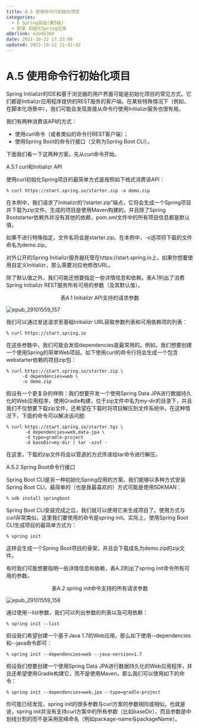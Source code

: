 ```yaml
---
title: A.5 使用命令行初始化项目
categories:
  - 6 Spring实战(第5版)
  - 附录 初始化Spring应用
abbrlink: e2edb360
date: 2021-10-22 17:33:08
updated: 2021-10-22 21:41:42
---
```

# A.5 使用命令行初始化项目
Spring Initializr的IDE和基于浏览器的用户界面可能是初始化项目的常见方式。它们都是Initializr应用程序提供的REST服务的客户端。在某些特殊情况下（例如，在脚本化场景中），我们可能会发现直接从命令行使用Initializr服务也很有用。

我们有两种消费该API的方式：


- 使用curl命令（或者类似的命令行REST客户端）；
- 使用Spring Boot的命令行接口（又称为Spring Boot CLI）。

下面我们看一下这两种方案，先从curl命令开始。

A.5.1 curl和Initializr API

使用curl初始化Spring项目的最简单方式是按照如下格式消费该API：

```
% curl https://start.spring.io/starter.zip -o demo.zip
```

在本例中，我们请求了Initializr的“/starter.zip”端点，它将会生成一个Spring项目并下载为zip文件。生成的项目是使用Maven构建的，并且除了Spring Bootstarter依赖外并没有其他的依赖，pom.xml文件中的所有项目信息都是默认值。

如果不进行特殊指定，文件名将会是starter.zip。在本例中，-o选项将下载的文件命名为demo.zip。

对外公开的Spring Initializr服务器托管在https://start.spring.io上，如果你想要使用自定义Initializr，那么需要对应地修改URL。

除了默认值之外，我们可能还想要指定一些详情信息和依赖。表A.1列出了消费Spring Initializr REST服务所有可用的参数（及其默认值）。

<center>表A.1 Initializr API支持的请求参数</center>

![epub_29101559_157](https://gitee.com/XiaoLan223/images/raw/master/Blog/Sum/20211022212716.jpeg)

我们可以通过发送请求至基础Initializr URL获取参数列表和可用依赖项的列表：

```
% curl https://start.spring.io
```

在这些参数中，我们可能会发现dependencies是最常用的。例如，我们想要创建一个使用Spring的简单Web项目。如下使用curl的命令行将会生成一个包含webstarter依赖的项目zip包：

```
% curl https://start.spring.io/starter.zip \
      -d dependencies=web \
      -o demo.zip
```

假设有一个更复杂的样例：我们想要开发一个使用Spring Data JPA进行数据持久化的Web应用程序，使用Gradle构建，位于zip文件中名为my-dir的目录下，并且我们不仅想要下载zip文件，还希望在下载时将项目解压到文件系统中。在这种情况下，下面的命令可以解决该问题:

```
% curl https://start.spring.io/starter.tgz \
       -d dependencies=web,data-jpa \
       -d type=gradle-project
       -d baseDir=my-dir | tar -xzvf -
```

在这里，下载的zip文件将会以管道的方式传递给tar命令进行解压。

A.5.2 Spring Boot命令行接口

Spring Boot CLI是另一种初始化Spring应用的方案。我们能够以多种方式安装Spring Boot CLI，最简单的（也是我最喜欢的）方式可能是使用SDKMAN：

```
% sdk install springboot
```

Spring Boot CLI安装完成之后，我们就可以使用它来生成项目了。使用方式与curl非常类似，这里我们要使用的命令是spring init。实际上，使用Spring Boot CLI生成项目的最简单方式为：

```
% spring init
```

这样会生成一个Spring Boot项目的骨架，并且会下载成名为demo.zip的zip文件。

有时我们可能想要指明一些详情信息和依赖，表A.2列出了spring init命令所有可用的参数。

<center>表A.2 spring init命令支持的所有请求参数</center>

![epub_29101559_158](https://gitee.com/XiaoLan223/images/raw/master/Blog/Sum/20211022212941.jpeg)

通过使用--list参数，我们可以列出参数的列表以及可用依赖：

```
% spring init --list
```

假设我们希望创建一个基于Java 1.7的Web应用，那么如下使用--dependencies和--java命令即可：

```
% spring init --dependencies=web --java-version=1.7
```

假设我们想要创建一个使用Spring Data JPA进行数据持久化的Web应用程序，并且还希望使用Gradle构建它，而不是使用Maven，那么我们可以使用如下的命令：

```
% spring init --dependencies=web,jpa --type=gradle-project
```

你可能已经发现，spring init的很多参数与curl方案的参数相同或相似。也就是说，spring init并没有支持curl方案中的所有参数（比如baseDir），而且参数是中划线分割的而不是采用驼峰命名（例如package-name与packageName）。

